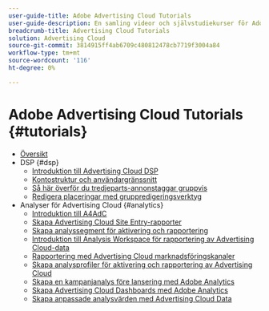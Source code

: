 ```yaml
---
user-guide-title: Adobe Advertising Cloud Tutorials
user-guide-description: En samling videor och självstudiekurser för Adobe Advertising Cloud.
breadcrumb-title: Advertising Cloud Tutorials
solution: Advertising Cloud
source-git-commit: 3814915ff4ab6709c480812478cb7719f3004a84
workflow-type: tm+mt
source-wordcount: '116'
ht-degree: 0%

---
```



# Adobe Advertising Cloud Tutorials {#tutorials}

+ [Översikt](overview.md)
+ DSP {#dsp}
   + [Introduktion till Advertising Cloud DSP](/help/dsp/overview.md)
   + [Kontostruktur och användargränssnitt](/help/dsp/ui.md)
   + [Så här överför du tredjeparts-annonstaggar gruppvis](/help/dsp/bulk-upload-third-party-ad-tags.md)
   + [Redigera placeringar med gruppredigeringsverktyg](/help/dsp/bulk-edit-placement-tools.md)
+ Analyser för Advertising Cloud {#analytics}
   + [Introduktion till A4AdC](/help/integrations/analytics/intro-a4adc.md)
   + [Skapa Advertising Cloud Site Entry-rapporter](/help/integrations/analytics/analytics-site-entry-a4adc.md)
   + [Skapa analyssegment för aktivering och rapportering](/help/integrations/analytics/analytics-segments-a4adc.md)
   + [Introduktion till Analysis Workspace för rapportering av Advertising Cloud-data](/help/integrations/analytics/analytics-analysis-workspace-a4adc.md)
   + [Rapportering med Advertising Cloud marknadsföringskanaler](/help/integrations/analytics/analytics-reporting-a4adc.md)
   + [Skapa analysprofiler för aktivering och rapportering av Advertising Cloud](/help/integrations/analytics/analytics-profiles-a4adc.md)
   + [Skapa en kampanjanalys före lansering med Adobe Analytics](/help/integrations/analytics/analytics-pre-launch-a4adc.md)
   + [Skapa Advertising Cloud Dashboards med Adobe Analytics](/help/integrations/analytics/analytics-dashboards-a4adc.md)
   + [Skapa anpassade analysvärden med Advertising Cloud Data](/help/integrations/analytics/analytics-custom-metrics-a4adc.md)

<!-- Will add to DSP chapter once the videos are complete:
  + [Create a Placement](/help/dsp/placement-create.md)
  + [Placement Targeting Capabilities](/help/dsp/placement-targeting.md)
  + [Audience Libraries and Applying Behavioral Targeting](/help/dsp/audience-libraries.md)
-->